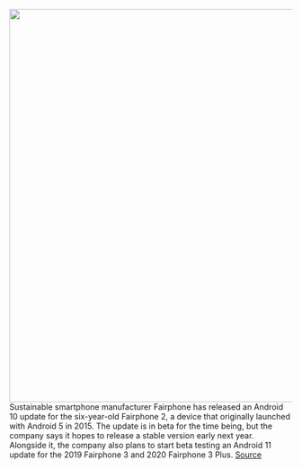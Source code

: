 <img src='https://cdn.vox-cdn.com/thumbor/Vuo27kYFeXoAqwJ_p208WsazM5A=/0x0:1500x1000/1200x800/filters:focal(630x380:870x620)/cdn.vox-cdn.com/uploads/chorus_image/image/70182552/jvincent_160412_1017_8176.0.0.1484136509.0.png' width='700px' /><br/>
Sustainable smartphone manufacturer Fairphone has released an Android 10 update for the six-year-old Fairphone 2, a device that originally launched with Android 5 in 2015. The update is in beta for the time being, but the company says it hopes to release a stable version early next year. Alongside it, the company also plans to start beta testing an Android 11 update for the 2019 Fairphone 3 and 2020 Fairphone 3 Plus.
<a href='https://www.theverge.com/2021/11/23/22798512/fairphone-2-android-10-beta'> Source <a/>
